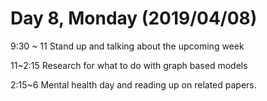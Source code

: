 # Day 8, Monday (2019/04/08)

9:30 ~ 11 Stand up and talking about the upcoming week

11~2:15 Research for what to do with graph based models

2:15~6 Mental health day and reading up on related papers.